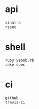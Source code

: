 # api
 
    sinatra
    rspec

# shell 

    ruby yebob.rb 
    rake spec

# ci
    github
    travis-ci

